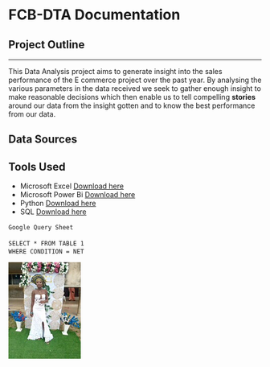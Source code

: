 # FCB-DTA Documentation 
## Project Outline
---
This Data Analysis project aims to generate insight into the sales performance of the E commerce project over the past year. By analysing the various parameters in the data received we seek to gather enough insight to make reasonable decisions which then enable us to tell compelling **stories** around our data from the insight gotten and to know the best performance from our data.
## Data Sources
## Tools Used
- Microsoft Excel [Download here](https://web.whatsapp.com/) 
- Microsoft Power Bi [Download here](https://web.whatsapp.com/)
- Python [Download here](https://web.whatsapp.com/)
- SQL [Download here](https://web.whatsapp.com/)
```
Google Query Sheet

SELECT * FROM TABLE 1
WHERE CONDITION = NET

```
![](1000000138.jpg)
